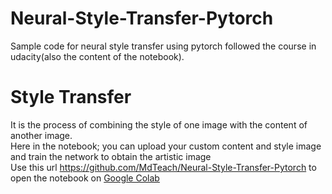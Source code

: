 # Neural-Style-Transfer-Pytorch
Sample code for neural style transfer using pytorch followed the course in udacity(also the content of the notebook).
<br>
# Style Transfer
It is the process of combining the style of one image with the content of another image.
<br> 
Here in the notebook; you can upload your custom content and style image and train the network to obtain the artistic image
<br>
Use this url https://github.com/MdTeach/Neural-Style-Transfer-Pytorch to open the notebook on <a href = "https://colab.research.google.com/notebooks/welcome.ipynb#recent=true">Google Colab</a>
